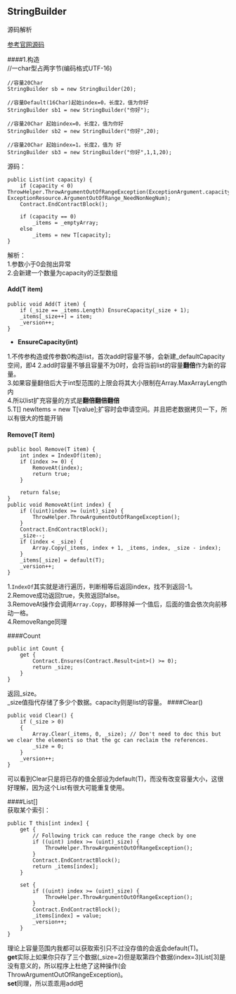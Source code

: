 ## StringBuilder
源码解析

[参考官网源码](https://referencesource.microsoft.com/#mscorlib/system/text/stringbuilder.cs)   

####1.构造  
	//一char型占两字节(编码格式UTF-16)

	//容量20Char
    StringBuilder sb = new StringBuilder(20);

	//容量Default(16Char)起始index=0，长度2，值为你好
    StringBuilder sb1 = new StringBuilder("你好");

	//容量20Char 起始index=0，长度2，值为你好
    StringBuilder sb2 = new StringBuilder("你好",20);

	//容量20Char 起始index=1，长度2，值为 好
    StringBuilder sb3 = new StringBuilder("你好",1,1,20); 
源码：
  
    public List(int capacity) {
        if (capacity < 0) ThrowHelper.ThrowArgumentOutOfRangeException(ExceptionArgument.capacity, ExceptionResource.ArgumentOutOfRange_NeedNonNegNum);
        Contract.EndContractBlock();

        if (capacity == 0)
            _items = _emptyArray;
        else
            _items = new T[capacity];
    }
解析：  
1.参数小于0会抛出异常  
2.会新建一个数量为capacity的泛型数组  

#### Add(T item)

    public void Add(T item) {
        if (_size == _items.Length) EnsureCapacity(_size + 1);
        _items[_size++] = item;
        _version++;
    }

* **EnsureCapacity(int)**  

1.不传参构造或传参数0构造list，首次add时容量不够，会新建_defaultCapacity空间，即4
2.add时容量不够且容量不为0时，会将当前list的容量**翻倍**作为新的容量。  
3.如果容量翻倍后大于int型范围的上限会将其大小限制在Array.MaxArrayLength内  
4.所以list扩充容量的方式是**翻倍翻倍翻倍**  
5.T[] newItems = new T[value];扩容时会申请空间。并且把老数据拷贝一下，所以有很大的性能开销

#### Remove(T item)

    public bool Remove(T item) {
        int index = IndexOf(item);
        if (index >= 0) {
            RemoveAt(index);
            return true;
        }

        return false;
    }
    public void RemoveAt(int index) {
        if ((uint)index >= (uint)_size) {
            ThrowHelper.ThrowArgumentOutOfRangeException();
        }
        Contract.EndContractBlock();
        _size--;
        if (index < _size) {
            Array.Copy(_items, index + 1, _items, index, _size - index);
        }
        _items[_size] = default(T);
        _version++;
    }
1.`IndexOf`其实就是进行遍历，判断相等后返回index，找不到返回-1。  
2.Remove成功返回true，失败返回false。  
3.RemoveAt操作会调用`Array.Copy`，即移除掉一个值后，后面的值会依次向前移动一格。  
4.RemoveRange同理

####Count  

    public int Count {
        get {
            Contract.Ensures(Contract.Result<int>() >= 0);
            return _size; 
        }
    }
返回_size。  
_size值指代存储了多少个数据。capacity则是list的容量。
####Clear()  

	public void Clear() {
	    if (_size > 0)
	    {
	        Array.Clear(_items, 0, _size); // Don't need to doc this but we clear the elements so that the gc can reclaim the references.
	        _size = 0;
	    }
	    _version++;
	}

可以看到Clear只是将已存的值全部设为default(T)，而没有改变容量大小，这很好理解，因为这个List有很大可能重复使用。

####List[]  
获取某个索引：

	public T this[int index] {
	    get {
	        // Following trick can reduce the range check by one
	        if ((uint) index >= (uint)_size) {
	            ThrowHelper.ThrowArgumentOutOfRangeException();
	        }
	        Contract.EndContractBlock();
	        return _items[index]; 
	    }
	
	    set {
	        if ((uint) index >= (uint)_size) {
	            ThrowHelper.ThrowArgumentOutOfRangeException();
	        }
	        Contract.EndContractBlock();
	        _items[index] = value;
	        _version++;
	    }
	}  
理论上容量范围内我都可以获取索引只不过没存值的会返会default(T)。  
**get**实际上如果你只存了三个数据(_size=2)但是取第四个数据(index=3)List[3]是没有意义的，所以程序上杜绝了这种操作(会ThrowArgumentOutOfRangeException)。  
**set**同理，所以乖乖用add吧